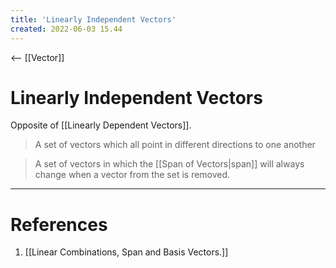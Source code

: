 ```yaml
---
title: 'Linearly Independent Vectors'
created: 2022-06-03 15.44
---
```

<-- [[Vector]]
# Linearly Independent Vectors
Opposite of [[Linearly Dependent Vectors]].

>A set of vectors which all point in different directions to one another

>A set of vectors in which the [[Span of Vectors|span]] will always change when a vector from the set is removed.

---
# References
1.  [[Linear Combinations, Span and Basis Vectors.]]